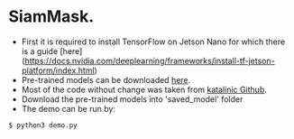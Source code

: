 # SiamMask.

- First it is required to install TensorFlow on Jetson Nano for which there is a guide [here] (https://docs.nvidia.com/deeplearning/frameworks/install-tf-jetson-platform/index.html)
- Pre-trained models can be downloaded [here](https://drive.google.com/open?id=1YQNXJgezEciQbN0Mwyta50UzVamNjswe). 
- Most of the code without change was taken from [katalinic Github](https://github.com/katalinic/siammask).
- Download the pre-trained models into 'saved_model' folder
- The demo can be run by:

`$ python3 demo.py`
